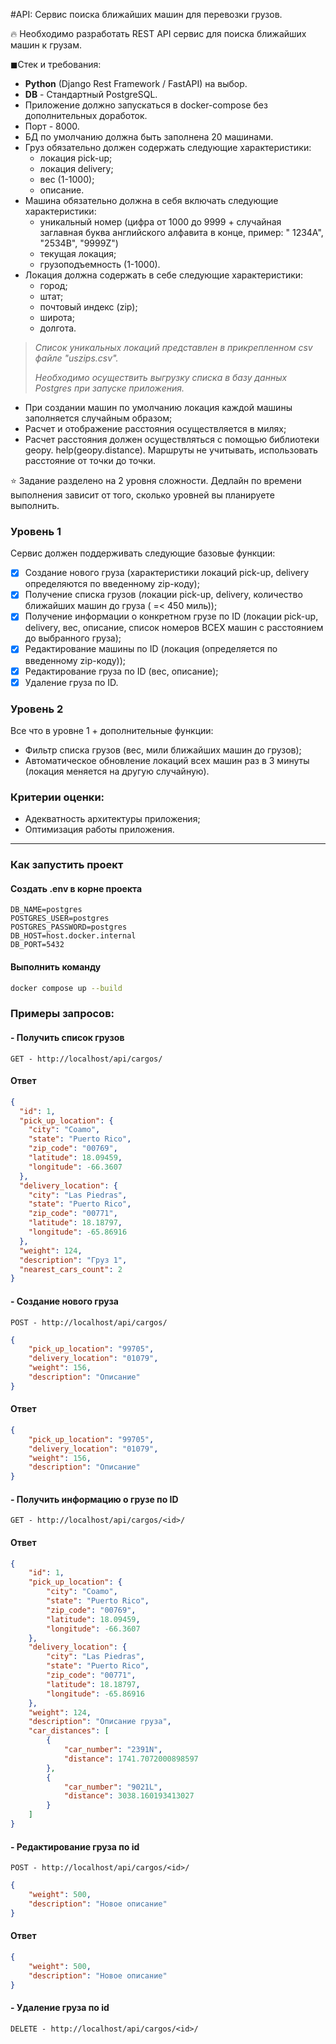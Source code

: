 #API: Сервис поиска ближайших машин для перевозки грузов.

<aside>
🔥 Необходимо разработать REST API сервиc для поиска ближайших машин к грузам.

</aside>

◼Стек и требования:

- **Python** (Django Rest Framework / FastAPI) на выбор.
- **DB** - Стандартный PostgreSQL.
- Приложение должно запускаться в docker-compose без дополнительных доработок.
- Порт - 8000.
- БД по умолчанию должна быть заполнена 20 машинами.
- Груз обязательно должен содержать следующие характеристики:
    - локация pick-up;
    - локация delivery;
    - вес (1-1000);
    - описание.
- Машина обязательно должна в себя включать следующие характеристики:
    - уникальный номер (цифра от 1000 до 9999 + случайная заглавная буква английского алфавита в конце, пример: "
      1234A", "2534B", "9999Z")
    - текущая локация;
    - грузоподъемность (1-1000).
- Локация должна содержать в себе следующие характеристики:
    - город;
    - штат;
    - почтовый индекс (zip);
    - широта;
    - долгота.

> *Список уникальных локаций представлен в прикрепленном csv файле "uszips.csv".*
>
> *Необходимо осуществить выгрузку списка в базу данных Postgres при запуске приложения.*

- При создании машин по умолчанию локация каждой машины заполняется случайным образом;
- Расчет и отображение расстояния осуществляется в милях;
- Расчет расстояния должен осуществляться с помощью библиотеки geopy. help(geopy.distance). Маршруты не учитывать,
  использовать расстояние от точки до точки.

<aside>
⭐ Задание разделено на 2 уровня сложности. Дедлайн по времени выполнения зависит от того, сколько уровней вы планируете выполнить.
</aside>

### Уровень 1

Сервис должен поддерживать следующие базовые функции:

- [x] Создание нового груза (характеристики локаций pick-up, delivery определяются по введенному zip-коду);
- [x] Получение списка грузов (локации pick-up, delivery, количество ближайших машин до груза ( =< 450 миль));
- [x] Получение информации о конкретном грузе по ID (локации pick-up, delivery, вес, описание, список номеров ВСЕХ машин
  с расстоянием до выбранного груза);
- [x] Редактирование машины по ID (локация (определяется по введенному zip-коду));
- [x] Редактирование груза по ID (вес, описание);
- [x] Удаление груза по ID.

### Уровень 2

Все что в уровне 1 + дополнительные функции:

- Фильтр списка грузов (вес, мили ближайших машин до грузов);
- Автоматическое обновление локаций всех машин раз в 3 минуты (локация меняется на другую случайную).

### **Критерии оценки:**

- Адекватность архитектуры приложения;
- Оптимизация работы приложения.

----

### Как запустить проект
#### Создать .env в корне проекта
```
DB_NAME=postgres
POSTGRES_USER=postgres
POSTGRES_PASSWORD=postgres
DB_HOST=host.docker.internal
DB_PORT=5432
```
#### Выполнить команду 
```bash
docker compose up --build 
```

### Примеры запросов:

#### - Получить список грузов

```
GET - http://localhost/api/cargos/
```

#### Ответ

```json
{
  "id": 1,
  "pick_up_location": {
    "city": "Coamo",
    "state": "Puerto Rico",
    "zip_code": "00769",
    "latitude": 18.09459,
    "longitude": -66.3607
  },
  "delivery_location": {
    "city": "Las Piedras",
    "state": "Puerto Rico",
    "zip_code": "00771",
    "latitude": 18.18797,
    "longitude": -65.86916
  },
  "weight": 124,
  "description": "Груз 1",
  "nearest_cars_count": 2
}

```

#### - Создание нового груза

```
POST - http://localhost/api/cargos/
```
```json
{
    "pick_up_location": "99705",
    "delivery_location": "01079",
    "weight": 156,
    "description": "Описание"
}
```


#### Ответ

```json
{
    "pick_up_location": "99705",
    "delivery_location": "01079",
    "weight": 156,
    "description": "Описание"
}

```

#### - Получить информацию о грузе по ID

```
GET - http://localhost/api/cargos/<id>/
```

#### Ответ

```json
{
    "id": 1,
    "pick_up_location": {
        "city": "Coamo",
        "state": "Puerto Rico",
        "zip_code": "00769",
        "latitude": 18.09459,
        "longitude": -66.3607
    },
    "delivery_location": {
        "city": "Las Piedras",
        "state": "Puerto Rico",
        "zip_code": "00771",
        "latitude": 18.18797,
        "longitude": -65.86916
    },
    "weight": 124,
    "description": "Описание груза",
    "car_distances": [
        {
            "car_number": "2391N",
            "distance": 1741.7072000898597
        },
        {
            "car_number": "9021L",
            "distance": 3038.160193413027
        }
    ]
}
```
#### - Редактирование груза по id

```
POST - http://localhost/api/cargos/<id>/
```
```json
{
    "weight": 500,
    "description": "Новое описание"
}
```


#### Ответ

```json
{
    "weight": 500,
    "description": "Новое описание"
}

```
#### - Удаление груза по id

```
DELETE - http://localhost/api/cargos/<id>/
```